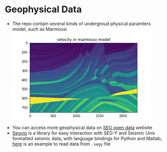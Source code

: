 # Geophysical Data
- The repo contain several kinds of undergroud physical paramters model, such as Marmousi ![Marmousi](marmousi_density.png)
- You can access more geophysical data on [SEG open data](https://wiki.seg.org/wiki/Open_data) website
- [Segyio](https://github.com/equinor/segyio#:~:text=Segyio%20is%20a%20small%20LGPL,oriented%20library%20for%20seismic%20applications.) is a library for easy interaction with SEG-Y and Seismic Unix formatted seismic data, with language bindings for Python and Matlab, [here](./load_data.ipynb) is an example to read data from `.segy` file  